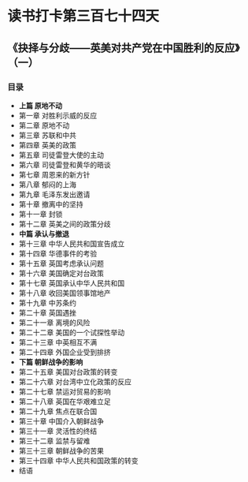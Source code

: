读书打卡第三百七十四天
===
《抉择与分歧——英美对共产党在中国胜利的反应》（一）
---

### 目录

* **上篇 原地不动**
* 第一章 对胜利示威的反应
* 第二章 原地不动
* 第三章 苏联和中共
* 第四章 英美的政策
* 第五章 司徒雷登大使的主动
* 第六章 司徒雷登和黄华的晤谈
* 第七章 周恩来的新方针
* 第八章 郁闷的上海
* 第九章 毛泽东发出邀请
* 第十章 撤离中的坚持
* 第十一章 封锁
* 第十二章 英美之间的政策分歧
* **中篇 承认与撤退**
* 第十三章 中华人民共和国宣告成立
* 第十四章 华德事件的考验
* 第十五章 英国考虑承认问题
* 第十六章 美国确定对台政策
* 第十七章 英国承认中华人民共和国
* 第十八章 收回美国领事馆地产
* 第十九章 中苏条约
* 第二十章 英国遇挫
* 第二十一章 离境的风险
* 第二十二章 美国的一个试探性举动
* 第二十三章 中英相互不满
* 第二十四章 外国企业受到排挤
* **下篇 朝鲜战争的影响**
* 第二十五章 美国对台政策的转变
* 第二十六章 对台湾中立化政策的反应
* 第二十七章 禁运对贸易的影响
* 第二十八章 英国在华艰难立足
* 第二十九章 焦点在联合国
* 第三十章 中国介入朝鲜战争
* 第三十一章 灵活性的终结
* 第三十二章 监禁与留难
* 第三十三章 朝鲜战争的苦果
* 第三十四章 中华人民共和国政策的转变
* 结语